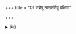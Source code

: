 +++
title = "01 सन्नेषु नाराशंसेषु दक्षिणा"

+++

<details><summary>थिते</summary>

सन्नेषु नाराशंसेषु दक्षिणा ददाति । बह्वपरिमितं सप्तैकविंशतिः षष्टिः शतम् द्वादशशतं सहस्रं सर्ववेदसं वा १
</details>
